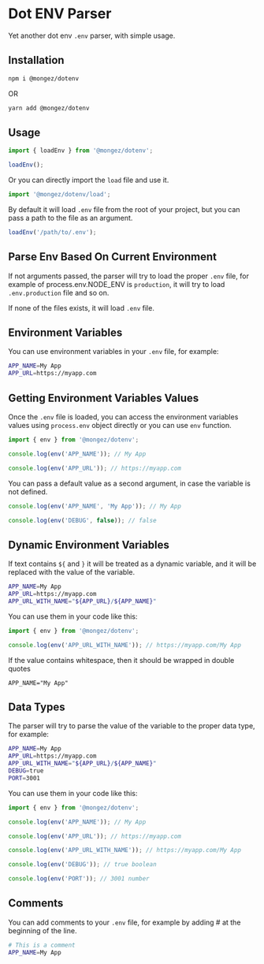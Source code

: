 # Dot ENV Parser

Yet another dot env `.env` parser, with simple usage.

## Installation

```bash
npm i @mongez/dotenv
```

OR

```bash
yarn add @mongez/dotenv
```

## Usage

```ts
import { loadEnv } from '@mongez/dotenv';

loadEnv();
```

Or you can directly import the `load` file and use it.

```ts
import '@mongez/dotenv/load';
```

By default it will load `.env` file from the root of your project, but you can pass a path to the file as an argument.

```ts
loadEnv('/path/to/.env');
```

## Parse Env Based On Current Environment

If not arguments passed, the parser will try to load the proper `.env` file, for example of process.env.NODE_ENV is `production`, it will try to load `.env.production` file and so on.

If none of the files exists, it will load `.env` file.

## Environment Variables

You can use environment variables in your `.env` file, for example:

```bash
APP_NAME=My App
APP_URL=https://myapp.com
```

## Getting Environment Variables Values

Once the `.env` file is loaded, you can access the environment variables values using `process.env` object directly or you can use `env` function.

```ts
import { env } from '@mongez/dotenv';

console.log(env('APP_NAME')); // My App

console.log(env('APP_URL')); // https://myapp.com
```

You can pass a default value as a second argument, in case the variable is not defined.

```ts
console.log(env('APP_NAME', 'My App')); // My App

console.log(env('DEBUG', false)); // false
```

## Dynamic Environment Variables

If text contains `${` and `}` it will be treated as a dynamic variable, and it will be replaced with the value of the variable.

```bash
APP_NAME=My App
APP_URL=https://myapp.com
APP_URL_WITH_NAME="${APP_URL}/${APP_NAME}"
```

You can use them in your code like this:

```ts
import { env } from '@mongez/dotenv';

console.log(env('APP_URL_WITH_NAME')); // https://myapp.com/My App
```

If the value contains whitespace, then it should be wrapped in double quotes

```properties
APP_NAME="My App"
```

## Data Types

The parser will try to parse the value of the variable to the proper data type, for example:

```bash
APP_NAME=My App
APP_URL=https://myapp.com
APP_URL_WITH_NAME="${APP_URL}/${APP_NAME}"
DEBUG=true
PORT=3001
```

You can use them in your code like this:

```ts
import { env } from '@mongez/dotenv';

console.log(env('APP_NAME')); // My App

console.log(env('APP_URL')); // https://myapp.com

console.log(env('APP_URL_WITH_NAME')); // https://myapp.com/My App

console.log(env('DEBUG')); // true boolean

console.log(env('PORT')); // 3001 number
```

## Comments

You can add comments to your `.env` file, for example by adding # at the beginning of the line.

```bash
# This is a comment
APP_NAME=My App
```
